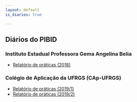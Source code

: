 ```yaml
---
layout: default
is_diarios: true

---
```


## Diários do PIBID

### Instituto Estadual Professora Gema Angelina Belia
* [Relatório de práticas (2018)](https://www.henriqnuns.com.br/praticas2018)

### Colégio de Aplicação da UFRGS (CAp-UFRGS)
* [Relatório de práticas (2019/1)](https://www.henriqnuns.com.br/praticas20191)
* [Relatório de práticas (2019/2)](https://www.henriqnuns.com.br/praticas20192)
